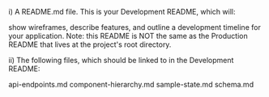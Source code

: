 i) A README.md file. This is your Development README, which will:

show wireframes,
describe features, and
outline a development timeline for your application.
Note: this README is NOT the same as the Production README that lives at the project's root directory.

ii) The following files, which should be linked to in the Development README:

api-endpoints.md
component-hierarchy.md
sample-state.md
schema.md
